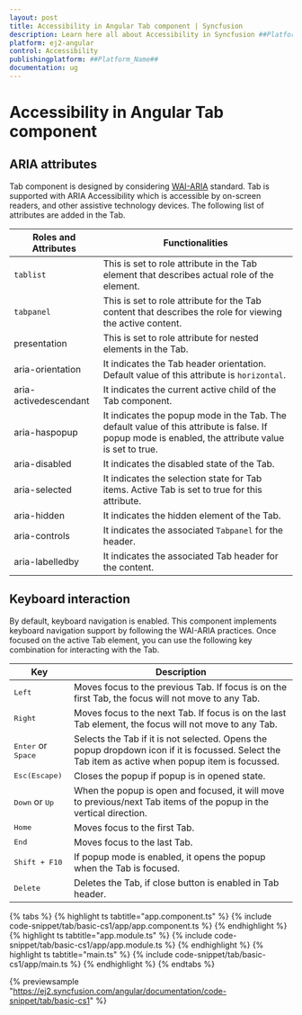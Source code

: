 ```yaml
---
layout: post
title: Accessibility in Angular Tab component | Syncfusion
description: Learn here all about Accessibility in Syncfusion ##Platform_Name## Tab component of Syncfusion Essential JS 2 and more.
platform: ej2-angular
control: Accessibility 
publishingplatform: ##Platform_Name##
documentation: ug
---
```


# Accessibility in Angular Tab component

## ARIA attributes

Tab component is designed by considering [WAI-ARIA](https://www.w3.org/TR/wai-aria-practices/#Tabpanel)
standard.
Tab is supported with ARIA Accessibility which is accessible by on-screen readers, and other assistive
technology devices.
The following list of attributes are added in the Tab.

| **Roles and Attributes** | **Functionalities** |
| --- | --- |
| `tablist` | This is set to role attribute in the Tab element that describes actual role of the element.|
| `tabpanel` | This is set to role attribute for the Tab content that describes the role for viewing the active content.|
| presentation       | This is set to role attribute for nested elements in the Tab.  |
| aria-orientation    | It indicates the Tab header orientation. Default value of this attribute is `horizontal`. |
| aria-activedescendant    | It indicates the current active child of the Tab component. |
| aria-haspopup       | It indicates the popup mode in the Tab. The default value of this attribute is false. If popup mode is enabled, the attribute value is set to true. |
| aria-disabled       | It indicates the disabled state of the Tab. |
| aria-selected       | It indicates the selection state for Tab items. Active Tab is set to true for this attribute. |
| aria-hidden      | It indicates the hidden element of the Tab. |
| aria-controls       | It indicates the associated `Tabpanel` for the header. |
| aria-labelledby       | It indicates the associated Tab header for the content. |

## Keyboard interaction

By default, keyboard navigation is enabled. This component implements keyboard navigation support by
following the WAI-ARIA practices. Once focused on the active Tab element,
you can use the following key combination for interacting with the Tab.

| Key           | Description                                                                         |
|---------------|-------------------------------------------------------------------------------------|
| <kbd>Left</kbd>    | Moves focus to the previous Tab. If focus is on the first Tab, the focus will not move to any Tab. |
| <kbd>Right</kbd>   | Moves focus to the next Tab. If focus is on the last Tab element, the focus will not move to any Tab. |
| <kbd>Enter</kbd> or <kbd> Space</kbd>  | Selects the Tab if it is not selected. Opens the popup dropdown icon if it is focussed. Select the Tab item as active when popup item is focussed. |
| <kbd>Esc(Escape)</kbd>           | Closes the popup if popup is in opened state.       |
| <kbd>Down</kbd> or <kbd>Up</kbd>   | When the popup is open and focused, it will move to previous/next Tab items of the popup in the vertical direction. |
|  <kbd>Home</kbd>    | Moves focus to the first Tab. |
|  <kbd>End </kbd>   | Moves focus to the last Tab. |
|  <kbd>Shift + F10 </kbd>   | If popup mode is enabled, it opens the popup when the Tab is focused. |
|  <kbd>Delete</kbd>    | Deletes the Tab, if close button is enabled in Tab header. |

{% tabs %}
{% highlight ts tabtitle="app.component.ts" %}
{% include code-snippet/tab/basic-cs1/app/app.component.ts %}
{% endhighlight %}
{% highlight ts tabtitle="app.module.ts" %}
{% include code-snippet/tab/basic-cs1/app/app.module.ts %}
{% endhighlight %}
{% highlight ts tabtitle="main.ts" %}
{% include code-snippet/tab/basic-cs1/app/main.ts %}
{% endhighlight %}
{% endtabs %}
  
{% previewsample "https://ej2.syncfusion.com/angular/documentation/code-snippet/tab/basic-cs1" %}